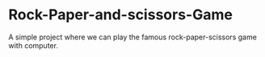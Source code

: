 # Rock-Paper-and-scissors-Game
A simple project where we can play the famous rock-paper-scissors game with computer.
